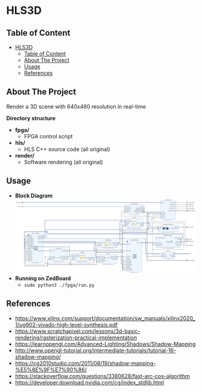 # HLS3D

## Table of Content
- [HLS3D](#hls3d)
  - [Table of Content](#table-of-content)
  - [About The Project](#about-the-project)
  - [Usage](#usage)
  - [References](#references)

## About The Project
Render a 3D scene with 640x480 resolution in real-time

**Directory structure**
* **fpga/**
  * FPGA control script
* **hls/**
  * HLS C++ source code (all original)
* **render/**
  * Software rendering (all original)

## Usage
* **Block Diagram**
  ![image](./bd.png)
* **Running on ZedBoard**
  * `sudo python3 ./fpga/run.py`

## References
* https://www.xilinx.com/support/documentation/sw_manuals/xilinx2020_1/ug902-vivado-high-level-synthesis.pdf
* https://www.scratchapixel.com/lessons/3d-basic-rendering/rasterization-practical-implementation
* https://learnopengl.com/Advanced-Lighting/Shadows/Shadow-Mapping
* http://www.opengl-tutorial.org/intermediate-tutorials/tutorial-16-shadow-mapping/
* https://cg2010studio.com/2011/08/19/shadow-mapping-%E5%8E%9F%E7%90%86/
* https://stackoverflow.com/questions/3380628/fast-arc-cos-algorithm
* https://developer.download.nvidia.com/cg/index_stdlib.html
